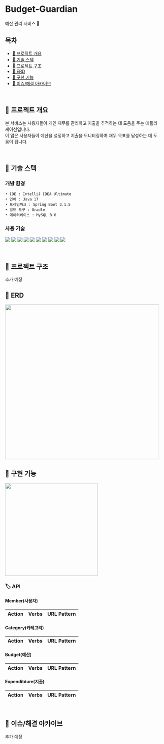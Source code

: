 # Budget-Guardian
예산 관리 서비스 💸

## 목차

* [📌 프로젝트 개요](#-프로젝트-개요)
* [📌 기술 스택](#-기술-스택)
* [📌 프로젝트 구조](#-프로젝트-구조)
* [📌 ERD](#-erd)
* [📌 구현 기능](#-구현-기능)
* [📌 이슈/해결 아카이브](#-이슈해결-아카이브)

<br />

## 📌 프로젝트 개요

본 서비스는 사용자들이 개인 재무를 관리하고 지출을 추적하는 데 도움을 주는 애플리케이션입니다.  
이 앱은 사용자들이 예산을 설정하고 지출을 모니터링하며 재무 목표를 달성하는 데 도움이 됩니다. 

<br />

## 📌 기술 스택

### 개발 환경

```
• IDE : IntelliJ IDEA Ultimate
• 언어 : Java 17
• 프레임워크 : Spring Boot 3.1.5
• 빌드 도구 : Gradle
• 데이터베이스 : MySQL 8.0
```

### 사용 기술

<img src="https://img.shields.io/badge/Java-ED8B00?style=for-the-badge&logo=openjdk&logoColor=white"/></a>
<img src="https://img.shields.io/badge/Gradle-02303A?style=for-the-badge&logo=gradle&logoColor=white"/></a>
<img src="https://img.shields.io/badge/Spring Boot 3.1.5-6DB33F?style=for-the-badge&logo=spring&logoColor=white"/></a>
<img src="https://img.shields.io/badge/Spring Security-6DB33F?style=for-the-badge&logo=spring-security&logoColor=white"/></a>
<img src="https://img.shields.io/badge/JWT-000000?style=for-the-badge&logo=json-web-tokens&logoColor=white"/></a>
<img src="https://img.shields.io/badge/Spring Data JPA-gray?style=for-the-badge&logoColor=white"/></a>
<img src="https://img.shields.io/badge/QueryDSL-0078D4?style=for-the-badge&logo=Spring Data JPA&logoColor=white"/></a>
<img src="https://img.shields.io/badge/MySQL 8-4479A1?style=for-the-badge&logo=MySQL&logoColor=white"/></a>
<img src="https://img.shields.io/badge/Junit-25A162?style=for-the-badge&logo=JUnit5&logoColor=white"/></a>
<img src="https://img.shields.io/badge/Mockito-6DB33F?style=for-the-badge"/></a>

<br />

## 📌 프로젝트 구조
추가 예정

## 📌 ERD

<img src = "https://github.com/min050410/Budget-Guardian/assets/45661217/c6437f87-a5af-492a-9cbb-deb65d381bfc" width="500" />

<br />

## 📌 구현 기능

<img src = "https://github.com/min050410/Budget-Guardian/assets/45661217/30f8eb1e-0baf-4fab-bb85-05083837854f" width="300" />

### 🏷️ API

#### Member(사용자)

 Action    | Verbs |      URL Pattern      |
|:----------|:-----:|:---------------------:|


#### Category(카테고리)

| Action   | Verbs |       URL Pattern        |
|:---------|:-----:|:------------------------:|


#### Budget(예산)

| Action | Verbs  |                      URL Pattern                      |
|:------:|:------:|:-----------------------------------------------------:|


#### Expenditdure(지출)

| Action    | Verbs |     URL Pattern      |
|:----------|:-----:|:--------------------:|


<br />

## 📌 이슈/해결 아카이브
추가 예정
